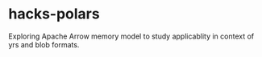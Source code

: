 # hacks-polars
Exploring Apache Arrow memory model to study applicablity in context of yrs and blob formats.
